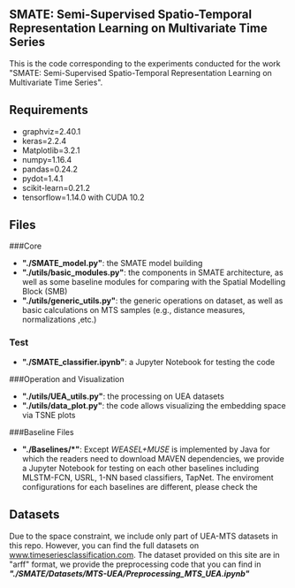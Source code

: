 ## SMATE: Semi-Supervised Spatio-Temporal Representation Learning on Multivariate Time Series
This is the code corresponding to the experiments conducted for the work "SMATE: Semi-Supervised Spatio-Temporal Representation Learning on Multivariate Time Series".



## Requirements

- graphviz=2.40.1
- keras=2.2.4
- Matplotlib=3.2.1
- numpy=1.16.4
- pandas=0.24.2
- pydot=1.4.1
- scikit-learn=0.21.2
- tensorflow=1.14.0 with CUDA 10.2



## Files

###Core

- **"./SMATE_model.py"**: the SMATE model building
- **"./utils/basic_modules.py"**: the components in SMATE architecture, as well as some baseline modules for comparing with the Spatial Modelling Block (SMB) 
- **"./utils/generic_utils.py"**: the generic operations on dataset, as well as basic calculations on MTS samples  (e.g., distance measures, normalizations ,etc.) 

### Test

- **"./SMATE_classifier.ipynb"**: a Jupyter Notebook for testing the code

###Operation and Visualization

- **"./utils/UEA_utils.py"**: the processing on UEA datasets
- **"./utils/data_plot.py"**: the code allows visualizing the embedding space via TSNE plots 

###Baseline Files

- **"./Baselines/*"**: Except *WEASEL+MUSE* is implemented by Java for which the readers need to download MAVEN dependencies, we provide a Jupyter Notebook for testing on each other baselines including MLSTM-FCN, USRL, 1-NN based classifiers, TapNet. The enviroment configurations for each baselines are different, please check the 



## Datasets

Due to the space constraint, we include only part of UEA-MTS datasets in this repo. However, you can find the full datasets on www.timeseriesclassification.com. The dataset provided on this site are in "arff" format, we provide the preprocessing code that you can find in ***"./SMATE/Datasets/MTS-UEA/Preprocessing_MTS_UEA.ipynb"***


